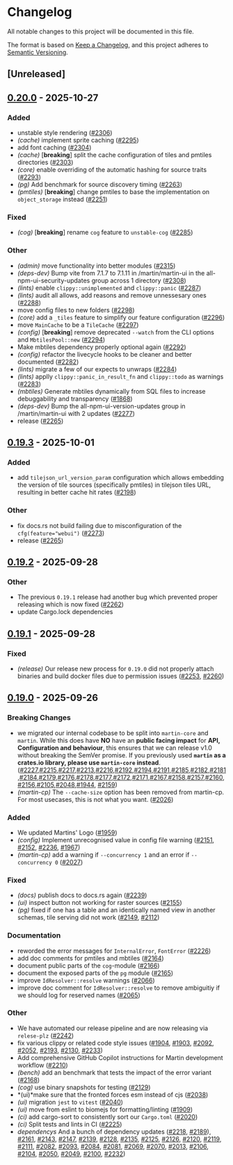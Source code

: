 # Changelog

All notable changes to this project will be documented in this file.

The format is based on [Keep a Changelog](https://keepachangelog.com/en/1.0.0/),
and this project adheres to [Semantic Versioning](https://semver.org/spec/v2.0.0.html).

## [Unreleased]

## [0.20.0](https://github.com/maplibre/martin/compare/martin-v0.19.3...martin-v0.20.0) - 2025-10-27

### Added

- unstable style rendering ([#2306](https://github.com/maplibre/martin/pull/2306))
- *(cache)* implement sprite caching ([#2295](https://github.com/maplibre/martin/pull/2295))
- add font caching ([#2304](https://github.com/maplibre/martin/pull/2304))
- *(cache)* [**breaking**] split the cache configuration of tiles and pmtiles directories ([#2303](https://github.com/maplibre/martin/pull/2303))
- *(core)* enable overriding of the automatic hashing for source traits ([#2293](https://github.com/maplibre/martin/pull/2293))
- *(pg)* Add benchmark for source discovery timing ([#2263](https://github.com/maplibre/martin/pull/2263))
- *(pmtiles)* [**breaking**] change pmtiles to base the implementation on `object_storage` instead ([#2251](https://github.com/maplibre/martin/pull/2251))

### Fixed

- *(cog)* [**breaking**] rename `cog` feature to `unstable-cog` ([#2285](https://github.com/maplibre/martin/pull/2285))

### Other

- *(admin)* move functionality into better modules ([#2315](https://github.com/maplibre/martin/pull/2315))
- *(deps-dev)* Bump vite from 7.1.7 to 7.1.11 in /martin/martin-ui in the all-npm-ui-security-updates group across 1 directory ([#2308](https://github.com/maplibre/martin/pull/2308))
- *(lints)* enable `clippy::unimplemented` and `clippy::panic` ([#2287](https://github.com/maplibre/martin/pull/2287))
- *(lints)* audit all allows, add reasons and remove unnessesary ones ([#2288](https://github.com/maplibre/martin/pull/2288))
- move config files to new folders ([#2298](https://github.com/maplibre/martin/pull/2298))
- *(core)* add a `_tiles` feature  to simplify our feature configuration ([#2296](https://github.com/maplibre/martin/pull/2296))
- move `MainCache` to be a `TileCache` ([#2297](https://github.com/maplibre/martin/pull/2297))
- *(config)* [**breaking**] remove deprecated `--watch` from the CLI options and `MbtilesPool::new` ([#2294](https://github.com/maplibre/martin/pull/2294))
- Make mbtiles dependency properly optional again ([#2292](https://github.com/maplibre/martin/pull/2292))
- *(config)* refactor the livecycle hooks to be cleaner and better documented ([#2282](https://github.com/maplibre/martin/pull/2282))
- *(lints)* migrate a few of our expects to unwraps ([#2284](https://github.com/maplibre/martin/pull/2284))
- *(lints)* applly `clippy::panic_in_result_fn` and `clippy::todo` as warnings ([#2283](https://github.com/maplibre/martin/pull/2283))
- *(mbtiles)* Generate mbtiles dynamically from SQL files to increase debuggability and transparency ([#1868](https://github.com/maplibre/martin/pull/1868))
- *(deps-dev)* Bump the all-npm-ui-version-updates group in /martin/martin-ui with 2 updates ([#2277](https://github.com/maplibre/martin/pull/2277))
- release ([#2265](https://github.com/maplibre/martin/pull/2265))

## [0.19.3](https://github.com/maplibre/martin/compare/martin-v0.19.2...martin-v0.19.3) - 2025-10-01

### Added

- add `tilejson_url_version_param` configuration which allows embedding the version of tile sources (specifically pmtiles) in tilejson tiles URL, resulting in better cache hit rates ([#2198](https://github.com/maplibre/martin/pull/2198))

### Other

- fix docs.rs not build failing due to misconfiguration of the `cfg(feature="webui")` ([#2273](https://github.com/maplibre/martin/pull/2273))
- release ([#2265](https://github.com/maplibre/martin/pull/2265))

## [0.19.2](https://github.com/maplibre/martin/compare/martin-v0.19.1...martin-v0.19.2) - 2025-09-28

### Other

- The previous `0.19.1` release had another bug which prevented proper releasing which is now fixed ([#2262](https://github.com/maplibre/martin/pull/2262))
- update Cargo.lock dependencies

## [0.19.1](https://github.com/maplibre/martin/compare/martin-v0.19.0...martin-v0.19.1) - 2025-09-28

### Fixed

- *(release)* Our release new process for `0.19.0` did not properly attach binaries and build docker files due to permission issues ([#2253](https://github.com/maplibre/martin/pull/2253), [#2260](https://github.com/maplibre/martin/pull/2260))

## [0.19.0](https://github.com/maplibre/martin/compare/martin-v0.18.1...martin-v0.19.0) - 2025-09-26

### Breaking Changes

- we migrated our internal codebase to be split into `martin-core` and `martin`. While this does have **NO** have an **public facing impact** for **API, Configuration and behaviour**, this ensures that we can release v1.0 without breaking the SemVer promise. If you previously used **`martin` as a crates.io library, please use `martin-core` instead**. ([#2227](https://github.com/maplibre/martin/pull/2227),[#2215](https://github.com/maplibre/martin/pull/2215),[#2217](https://github.com/maplibre/martin/pull/2217),[#2213](https://github.com/maplibre/martin/pull/2213),[#2216](https://github.com/maplibre/martin/pull/2216),[#2192](https://github.com/maplibre/martin/pull/2192),[#2194](https://github.com/maplibre/martin/pull/2194),[#2191](https://github.com/maplibre/martin/pull/2191),[#2185](https://github.com/maplibre/martin/pull/2185),[#2182](https://github.com/maplibre/martin/pull/2182),[#2181](https://github.com/maplibre/martin/pull/2181),[#2184](https://github.com/maplibre/martin/pull/2184),[#2179](https://github.com/maplibre/martin/pull/2179),[#2176](https://github.com/maplibre/martin/pull/2176),[#2178](https://github.com/maplibre/martin/pull/2178),[#2177](https://github.com/maplibre/martin/pull/2177),[#2172](https://github.com/maplibre/martin/pull/2172),[#2171](https://github.com/maplibre/martin/pull/2171),[#2167](https://github.com/maplibre/martin/pull/2167),[#2158](https://github.com/maplibre/martin/pull/2158),[#2157](https://github.com/maplibre/martin/pull/2157),[#2160](https://github.com/maplibre/martin/pull/2160),[#2156](https://github.com/maplibre/martin/pull/2156),[#2105](https://github.com/maplibre/martin/pull/2105),[#2048](https://github.com/maplibre/martin/pull/2048),[#1944](https://github.com/maplibre/martin/pull/1944), [#2159](https://github.com/maplibre/martin/pull/2159))
- *(martin-cp)* The `--cache-size` option has been removed from martin-cp. For most usecases, this is not what you want. ([#2026](https://github.com/maplibre/martin/pull/2026))

### Added

- We updated Martins' Logo ([#1959](https://github.com/maplibre/martin/pull/1959))
- *(config)* Implement unrecognised value in config file warning ([#2151](https://github.com/maplibre/martin/pull/2151), [#2152](https://github.com/maplibre/martin/pull/2152), [#2236](https://github.com/maplibre/martin/pull/2236), [#1967](https://github.com/maplibre/martin/pull/1967))
- *(martin-cp)* add a warning if `--concurrency 1` and an error if `--concurrency 0` ([#2027](https://github.com/maplibre/martin/pull/2027))

### Fixed

- *(docs)* publish docs to docs.rs again ([#2239](https://github.com/maplibre/martin/pull/2239))
- *(ui)* inspect button not working for raster sources ([#2155](https://github.com/maplibre/martin/pull/2155))
- *(pg)* fixed if one has a table and an identically named view in another schemas, tile serving did not work ([#2149](https://github.com/maplibre/martin/pull/2149), [#2112](https://github.com/maplibre/martin/pull/2112))

### Documentation

- reworded the error messages for `InternalError`, `FontError` ([#2226](https://github.com/maplibre/martin/pull/2226))
- add doc comments for pmtiles and mbtiles ([#2164](https://github.com/maplibre/martin/pull/2164))
- document public parts of the  `cog`-module ([#2166](https://github.com/maplibre/martin/pull/2166))
- document the exposed parts of the `pg` module ([#2165](https://github.com/maplibre/martin/pull/2165))
- improve `IdResolver::resolve` warnings ([#2066](https://github.com/maplibre/martin/pull/2066))
- improve doc comment for `IdResolver::resolve` to remove ambiguitiy if we should log for reserved names ([#2065](https://github.com/maplibre/martin/pull/2065))

### Other

- We have automated our release pipeline and are now releasing via `relese-plz` ([#2242](https://github.com/maplibre/martin/pull/2242))
- fix various clippy or related code style issues ([#1904](https://github.com/maplibre/martin/pull/1904), [#1903](https://github.com/maplibre/martin/pull/1903), [#2092](https://github.com/maplibre/martin/pull/2092), [#2052](https://github.com/maplibre/martin/pull/2052), [#2193](https://github.com/maplibre/martin/pull/2193), [#2130](https://github.com/maplibre/martin/pull/2130), [#2233](https://github.com/maplibre/martin/pull/2233))
- Add comprehensive GitHub Copilot instructions for Martin development workflow ([#2210](https://github.com/maplibre/martin/pull/2210))
- *(bench)* add an benchmark that tests the impact of the error variant ([#2168](https://github.com/maplibre/martin/pull/2168))
- *(cog)* use binary snapshots for testing ([#2129](https://github.com/maplibre/martin/pull/2129))
- *(ui)*make sure that the fronted forces esm instead of cjs ([#2038](https://github.com/maplibre/martin/pull/2038))
- *(ui)* migration `jest` to `vitest` ([#2040](https://github.com/maplibre/martin/pull/2040))
- *(ui)* move from eslint to biomejs for formatting/linting ([#1909](https://github.com/maplibre/martin/pull/1909))
- *(ci)* add cargo-sort to consistently sort our `Cargo.toml` ([#2020](https://github.com/maplibre/martin/pull/2020))
- *(ci)* Split tests and lints in CI ([#2225](https://github.com/maplibre/martin/pull/2225))
- *dependencys* And a bunch of dependency updates ([#2218](https://github.com/maplibre/martin/pull/2218), [#2189](https://github.com/maplibre/martin/pull/2189)), [#2161](https://github.com/maplibre/martin/pull/2161), [#2143](https://github.com/maplibre/martin/pull/2143), [#2147](https://github.com/maplibre/martin/pull/2147), [#2139](https://github.com/maplibre/martin/pull/2139), [#2128](https://github.com/maplibre/martin/pull/2128), [#2135](https://github.com/maplibre/martin/pull/2135), [#2125](https://github.com/maplibre/martin/pull/2125), [#2126](https://github.com/maplibre/martin/pull/2126), [#2120](https://github.com/maplibre/martin/pull/2120), [#2119](https://github.com/maplibre/martin/pull/2119), [#2111](https://github.com/maplibre/martin/pull/2111), [#2082](https://github.com/maplibre/martin/pull/2082), [#2093](https://github.com/maplibre/martin/pull/2093), [#2084](https://github.com/maplibre/martin/pull/2084), [#2081](https://github.com/maplibre/martin/pull/2081), [#2069](https://github.com/maplibre/martin/pull/2069), [#2070](https://github.com/maplibre/martin/pull/2070), [#2013](https://github.com/maplibre/martin/pull/2013), [#2106](https://github.com/maplibre/martin/pull/2106), [#2104](https://github.com/maplibre/martin/pull/2104), [#2050](https://github.com/maplibre/martin/pull/2050), [#2049](https://github.com/maplibre/martin/pull/2049), [#2100](https://github.com/maplibre/martin/pull/2100), [#2232](https://github.com/maplibre/martin/pull/2232))
